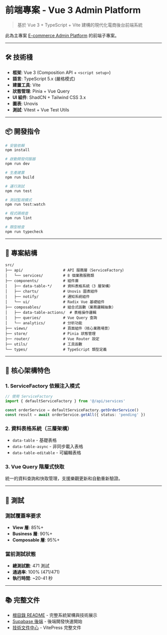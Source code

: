 # 前端專案 - Vue 3 Admin Platform

> 基於 Vue 3 + TypeScript + Vite 建構的現代化電商後台前端系統

此為主專案 [E-commerce Admin Platform](../README.md) 的前端子專案。

---

## 🛠️ 技術棧

- **框架**: Vue 3 (Composition API + `<script setup>`)
- **語言**: TypeScript 5.x (嚴格模式)
- **建置工具**: Vite
- **狀態管理**: Pinia + Vue Query
- **UI 組件**: ShadCN + Tailwind CSS 3.x
- **圖表**: Unovis
- **測試**: Vitest + Vue Test Utils

---

## 📦 開發指令

```bash
# 安裝依賴
npm install

# 啟動開發伺服器
npm run dev

# 生產建置
npm run build

# 運行測試
npm run test

# 測試監視模式
npm run test:watch

# 程式碼檢查
npm run lint

# 類型檢查
npm run typecheck
```

---

## 📁 專案結構

```
src/
├── api/                  # API 服務層（ServiceFactory）
│   └── services/         # 8 個業務服務類
├── components/           # 組件庫
│   ├── data-table-*/     # 資料表格系統（3 層架構）
│   ├── charts/           # Unovis 圖表組件
│   ├── notify/           # 通知系統組件
│   └── ui/               # Radix Vue 基礎組件
├── composables/          # 組合式函數（業務邏輯抽象）
│   ├── data-table-actions/  # 表格操作邏輯
│   ├── queries/          # Vue Query 查詢
│   └── analytics/        # 分析功能
├── views/                # 頁面組件（核心業務場景）
├── store/                # Pinia 狀態管理
├── router/               # Vue Router 設定
├── utils/                # 工具函數
└── types/                # TypeScript 類型定義
```

---

## 🎯 核心架構特色

### 1. ServiceFactory 依賴注入模式
```typescript
// 使用 ServiceFactory
import { defaultServiceFactory } from '@/api/services'

const orderService = defaultServiceFactory.getOrderService()
const result = await orderService.getAll({ status: 'pending' })
```

### 2. 資料表格系統（三層架構）
- `data-table` - 基礎表格
- `data-table-async` - 非同步載入表格
- `data-table-editable` - 可編輯表格

### 3. Vue Query 階層式快取
統一的資料查詢和快取管理，支援樂觀更新和自動重新驗證。

---

## 🧪 測試

### 測試覆蓋率要求
- **View 層**: 85%+
- **Business 層**: 90%+
- **Composable 層**: 95%+

### 當前測試狀態
- **總測試數**: 471 測試
- **通過率**: 100% (471/471)
- **執行時間**: ~20-41 秒

---

## 📚 完整文件

- [根目錄 README](../README.md) - 完整系統架構與技術展示
- [Supabase 後端](../supabase/README.md) - 後端開發快速開始
- [技術文件中心](../docs/index.md) - VitePress 完整文件

